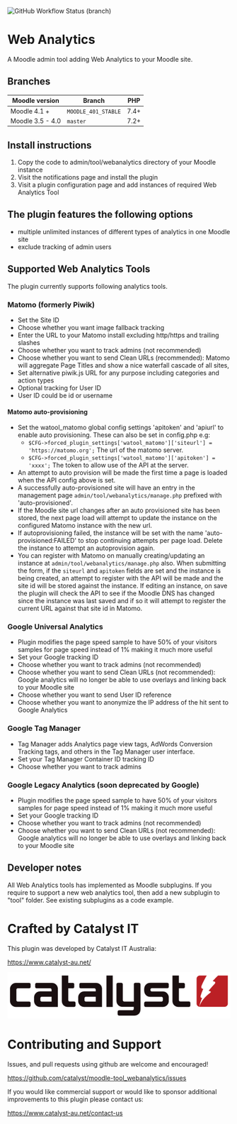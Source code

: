 ![GitHub Workflow Status (branch)](https://img.shields.io/github/workflow/status/catalyst/moodle-tool_webanalytics/ci/master)


# Web Analytics

A Moodle admin tool adding Web Analytics to your Moodle site.

## Branches

| Moodle version    | Branch              | PHP       |
| ----------------- | ------------------- |-----------|
| Moodle 4.1 +      | `MOODLE_401_STABLE` | 7.4+      |
| Moodle 3.5 - 4.0  | `master`            | 7.2+      |

## Install instructions
1. Copy the code to admin/tool/webanalytics directory of your Moodle instance
2. Visit the notifications page and install the plugin
3. Visit a plugin configuration page and add instances of required Web Analytics Tool

## The plugin features the following options
- multiple unlimited instances of different types of analytics in one Moodle site
- exclude tracking of admin users

## Supported Web Analytics Tools 

The plugin currently supports following analytics tools.

### Matomo (formerly Piwik)
- Set the Site ID
- Choose whether you want image fallback tracking
- Enter the URL to your Matomo install excluding http/https and trailing slashes
- Choose whether you want to track admins (not recommended)
- Choose whether you want to send Clean URLs (recommended): Matomo will aggregate Page Titles and show a nice waterfall cascade of all sites, 
- Set alternative piwik.js URL for any purpose
including categories and action types
- Optional tracking for User ID
- User ID could be id or username

#### Matomo auto-provisioning
- Set the watool_matomo global config settings 'apitoken' and 'apiurl' to enable auto provisioning. These can also be set in config.php e.g:
    - `$CFG->forced_plugin_settings['watool_matomo']['siteurl'] = 'https://matomo.org';` The url of the matomo server.
    - `$CFG->forced_plugin_settings['watool_matomo']['apitoken'] = 'xxxx';` The token to allow use of the API at the server.
- An attempt to auto provision will be made the first time a page is loaded when the API config above is set.
- A successfully auto-provisioned site will have an entry in the management page `admin/tool/webanalytics/manage.php` prefixed with 'auto-provisioned'.
- If the Moodle site url changes after an auto provisioned site has been stored, the next page load will attempt to update the instance on the configured Matomo instance with the new url.
- If autoprovisioning failed, the instance will be set with the name 'auto-provisioned:FAILED' to stop continuing attempts per page load. Delete the instance to attempt an autoprovision again.
- You can register with Matomo on manually creating/updating an instance at `admin/tool/webanalytics/manage.php` also. When submitting the form, if the `siteurl` and `apitoken` fields are set and the instance is being created, an attempt to register with the API will be made and the site id will be stored against the instance. If editing an instance, on save the plugin will check the API to see if the  Moodle DNS has changed since the instance was last saved and if so it will attempt to register the current URL against that site id in Matomo.

### Google Universal Analytics
- Plugin modifies the page speed sample to have 50% of your visitors samples for page speed instead of 1% making it much more useful
- Set your Google tracking ID
- Choose whether you want to track admins (not recommended)
- Choose whether you want to send Clean URLs (not recommended): Google analytics will no longer be able to use overlays and linking back to your Moodle site
- Choose whether you want to send User ID reference
- Choose whether you want to anonymize the IP address of the hit sent to Google Analytics

### Google Tag Manager
- Tag Manager adds Analytics page view tags, AdWords Conversion Tracking tags, and others in the Tag Manager user interface.
- Set your Tag Manager Container ID tracking ID
- Choose whether you want to track admins

### Google Legacy Analytics (soon deprecated by Google)
- Plugin modifies the page speed sample to have 50% of your visitors samples for page speed instead of 1% making it much more useful
- Set your Google tracking ID
- Choose whether you want to track admins (not recommended)
- Choose whether you want to send Clean URLs (not recommended): Google analytics will no longer be able to use overlays and linking back to your Moodle site

## Developer notes
All Web Analytics tools has implemented as Moodle subplugins. If you require to support a new web analytics tool, then add a new subplugin to "tool" folder. See existing subplugins as a code example.

# Crafted by Catalyst IT

This plugin was developed by Catalyst IT Australia:

https://www.catalyst-au.net/

![Catalyst IT](/pix/catalyst-logo.png?raw=true)

# Contributing and Support

Issues, and pull requests using github are welcome and encouraged! 

https://github.com/catalyst/moodle-tool_webanalytics/issues

If you would like commercial support or would like to sponsor additional improvements
to this plugin please contact us:

https://www.catalyst-au.net/contact-us

